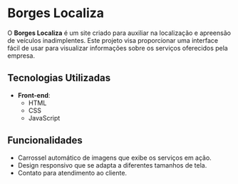 # Borges Localiza

O **Borges Localiza** é um site criado para auxiliar na localização e apreensão de veículos inadimplentes. Este projeto visa proporcionar uma interface fácil de usar para visualizar informações sobre os serviços oferecidos pela empresa.

## Tecnologias Utilizadas

- **Front-end**:
  - HTML
  - CSS
  - JavaScript


## Funcionalidades

- Carrossel automático de imagens que exibe os serviços em ação.
- Design responsivo que se adapta a diferentes tamanhos de tela.
- Contato para atendimento ao cliente.


